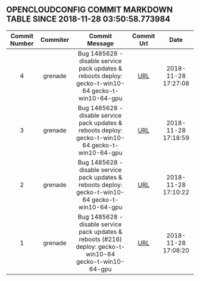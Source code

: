 ## OPENCLOUDCONFIG COMMIT MARKDOWN TABLE SINCE 2018-11-28 03:50:58.773984

| Commit Number | Commiter | Commit Message | Commit Url | Date | 
|:---:|:----:|:----------------------------------:|:------:|:----:| 
|4|grenade|Bug 1485628 - disable service pack updates & reboots  deploy: gecko-t-win10-64 gecko-t-win10-64-gpu|[URL](https://github.com/mozilla-releng/OpenCloudConfig/commit/4053e2c3c0db9b63ff74ca32c9bb6c14ccc4f08a)|2018-11-28 17:27:08
|3|grenade|Bug 1485628 - disable service pack updates & reboots  deploy: gecko-t-win10-64 gecko-t-win10-64-gpu|[URL](https://github.com/mozilla-releng/OpenCloudConfig/commit/bbdfd298d8fed84fab86e30d4322b365fb01a604)|2018-11-28 17:18:59
|2|grenade|Bug 1485628 - disable service pack updates & reboots  deploy: gecko-t-win10-64 gecko-t-win10-64-gpu|[URL](https://github.com/mozilla-releng/OpenCloudConfig/commit/bcb4c6ddd1c4efdc7fc07eb079b934e7a76ca12d)|2018-11-28 17:10:22
|1|grenade|Bug 1485628 - disable service pack updates & reboots (#216)  deploy: gecko-t-win10-64 gecko-t-win10-64-gpu|[URL](https://github.com/mozilla-releng/OpenCloudConfig/commit/3c874a7b7ab236ec1939728b43451e44eb50ff6f)|2018-11-28 17:08:20


